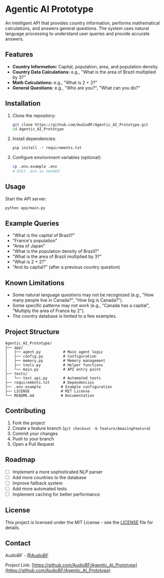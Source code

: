 # Agentic AI Prototype

An intelligent API that provides country information, performs mathematical calculations, and answers general questions. The system uses natural language processing to understand user queries and provide accurate answers.

## Features

- **Country Information:** Capital, population, area, and population density.
- **Country Data Calculations:** e.g., "What is the area of Brazil multiplied by 3?"
- **Math Calculations:** e.g., "What is 2 + 2?"
- **General Questions:** e.g., "Who are you?", "What can you do?"

## Installation

1. Clone the repository:
   ```sh
   git clone https://github.com/AudioBF/Agentic_AI_Prototype.git
   cd Agentic_AI_Prototype
   ```
2. Install dependencies:
   ```sh
   pip install -r requirements.txt
   ```
3. Configure environment variables (optional):
   ```sh
   cp .env.example .env
   # Edit .env as needed
   ```

## Usage

Start the API server:
```sh
python app/main.py
```

## Example Queries

- "What is the capital of Brazil?"
- "France's population"
- "Area of Japan"
- "What is the population density of Brazil?"
- "What is the area of Brazil multiplied by 3?"
- "What is 2 + 2?"
- "And its capital?" (after a previous country question)

## Known Limitations

- Some natural language questions may not be recognized (e.g., "How many people live in Canada?", "How big is Canada?").
- Some specific patterns may not work (e.g., "Canada has a capital", "Multiply the area of France by 2").
- The country database is limited to a few examples.

## Project Structure

```
Agentic_AI_Prototype/
├── app/
│   ├── agent.py          # Main agent logic
│   ├── config.py         # Configuration
│   ├── memory.py         # Memory management
│   ├── tools.py          # Helper functions
│   └── main.py           # API entry point
├── tests/
│   └── test_api.py       # Automated tests
├── requirements.txt      # Dependencies
├── .env.example         # Example configuration
├── LICENSE              # MIT License
└── README.md            # Documentation
```

## Contributing

1. Fork the project
2. Create a feature branch (`git checkout -b feature/AmazingFeature`)
3. Commit your changes
4. Push to your branch
5. Open a Pull Request

## Roadmap

- [ ] Implement a more sophisticated NLP parser
- [ ] Add more countries to the database
- [ ] Improve fallback system
- [ ] Add more automated tests
- [ ] Implement caching for better performance

## License

This project is licensed under the MIT License - see the [LICENSE](LICENSE) file for details.

## Contact

AudioBF - [@AudioBF](https://github.com/AudioBF)

Project Link: [https://github.com/AudioBF/Agentic_AI_Prototype](https://github.com/AudioBF/Agentic_AI_Prototype)
